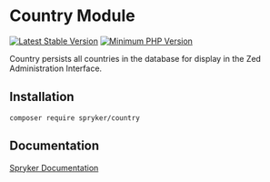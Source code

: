 # Country Module
[![Latest Stable Version](https://poser.pugx.org/spryker/country/v/stable.svg)](https://packagist.org/packages/spryker/country)
[![Minimum PHP Version](https://img.shields.io/badge/php-%3E%3D%208.2-8892BF.svg)](https://php.net/)

Country persists all countries in the database for display in the Zed Administration Interface.

## Installation

```
composer require spryker/country
```

## Documentation

[Spryker Documentation](https://docs.spryker.com)
